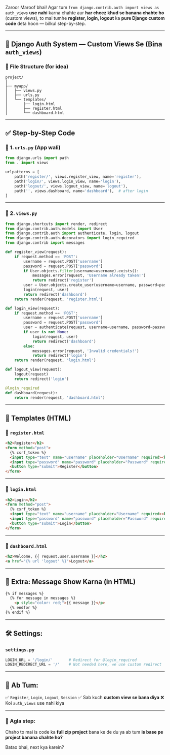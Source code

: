 Zaroor Maroof bhai! Agar tum `from django.contrib.auth import views as auth_views` **use nahi** karna chahte aur **har cheez khud se banana chahte ho** (custom views), to mai tumhe **register, login, logout** ka **pure Django custom code** deta hoon — bilkul step-by-step.

---

## 🔐 **Django Auth System — Custom Views Se (Bina `auth_views`)**

### 📁 File Structure (for idea)

```
project/
│
├── myapp/
│   ├── views.py
│   ├── urls.py
│   └── templates/
│       ├── login.html
│       ├── register.html
│       └── dashboard.html
```

---

## ✅ Step-by-Step Code

### 🔸 1. `urls.py` (App wali)

```python
from django.urls import path
from . import views

urlpatterns = [
    path('register/', views.register_view, name='register'),
    path('login/', views.login_view, name='login'),
    path('logout/', views.logout_view, name='logout'),
    path('', views.dashboard, name='dashboard'),  # after login
]
```

---

### 🔸 2. `views.py`

```python
from django.shortcuts import render, redirect
from django.contrib.auth.models import User
from django.contrib.auth import authenticate, login, logout
from django.contrib.auth.decorators import login_required
from django.contrib import messages

def register_view(request):
    if request.method == 'POST':
        username = request.POST['username']
        password = request.POST['password']
        if User.objects.filter(username=username).exists():
            messages.error(request, 'Username already taken!')
            return redirect('register')
        user = User.objects.create_user(username=username, password=password)
        login(request, user)
        return redirect('dashboard')
    return render(request, 'register.html')

def login_view(request):
    if request.method == 'POST':
        username = request.POST['username']
        password = request.POST['password']
        user = authenticate(request, username=username, password=password)
        if user is not None:
            login(request, user)
            return redirect('dashboard')
        else:
            messages.error(request, 'Invalid credentials!')
            return redirect('login')
    return render(request, 'login.html')

def logout_view(request):
    logout(request)
    return redirect('login')

@login_required
def dashboard(request):
    return render(request, 'dashboard.html')
```

---

## 📄 Templates (HTML)

### 🔸 `register.html`

```html
<h2>Register</h2>
<form method="post">
  {% csrf_token %}
  <input type="text" name="username" placeholder="Username" required><br>
  <input type="password" name="password" placeholder="Password" required><br>
  <button type="submit">Register</button>
</form>
```

---

### 🔸 `login.html`

```html
<h2>Login</h2>
<form method="post">
  {% csrf_token %}
  <input type="text" name="username" placeholder="Username" required><br>
  <input type="password" name="password" placeholder="Password" required><br>
  <button type="submit">Login</button>
</form>
```

---

### 🔸 `dashboard.html`

```html
<h2>Welcome, {{ request.user.username }}</h2>
<a href="{% url 'logout' %}">Logout</a>
```

---

## 🧪 Extra: Message Show Karna (in HTML)

```html
{% if messages %}
  {% for message in messages %}
    <p style="color: red;">{{ message }}</p>
  {% endfor %}
{% endif %}
```

---

## 🛠️ Settings:

### `settings.py`

```python
LOGIN_URL = '/login/'       # Redirect for @login_required
LOGIN_REDIRECT_URL = '/'    # Not needed here, we use custom redirect
```

---

## 🎯 Ab Tum:

✅ `Register`, `Login`, `Logout`, `Session`
✅ Sab kuch **custom view se bana diya**
❌ Koi `auth_views` use nahi kiya

---

### 💬 Agla step:

Chaho to mai is code ka **full zip project** bana ke de du ya
ab tum **is base pe project banana chahte ho?**

Batao bhai, next kya karein?
